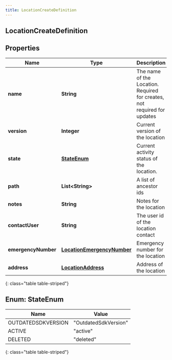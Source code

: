 ```yaml
---
title: LocationCreateDefinition
---
```


## LocationCreateDefinition

## Properties

| Name                | Type                                                                           | Description                                                              | Notes      |
| ------------------- | ------------------------------------------------------------------------------ | ------------------------------------------------------------------------ | ---------- |
| **name**            | <!----><!---->**String**<!---->                                                | The name of the Location. Required for creates, not required for updates |            |
| **version**         | <!----><!---->**Integer**<!---->                                               | Current version of the location                                          | [optional] |
| **state**           | [**StateEnum**](#StateEnum)<!---->                                             | Current activity status of the location.                                 | [optional] |
| **path**            | <!----><!---->**List&lt;String&gt;**<!---->                                    | A list of ancestor ids                                                   | [optional] |
| **notes**           | <!----><!---->**String**<!---->                                                | Notes for the location                                                   | [optional] |
| **contactUser**     | <!----><!---->**String**<!---->                                                | The user id of the location contact                                      | [optional] |
| **emergencyNumber** | <!----><!---->[**LocationEmergencyNumber**](LocationEmergencyNumber.md)<!----> | Emergency number for the location                                        | [optional] |
| **address**         | <!----><!---->[**LocationAddress**](LocationAddress.md)<!---->                 | Address of the location                                                  | [optional] |

{: class="table table-striped"}

<a name="StateEnum"></a>

## Enum: StateEnum

| Name               | Value                          |
| ------------------ | ------------------------------ |
| OUTDATEDSDKVERSION | &quot;OutdatedSdkVersion&quot; |
| ACTIVE             | &quot;active&quot;             |
| DELETED            | &quot;deleted&quot;            |

{: class="table table-striped"}
